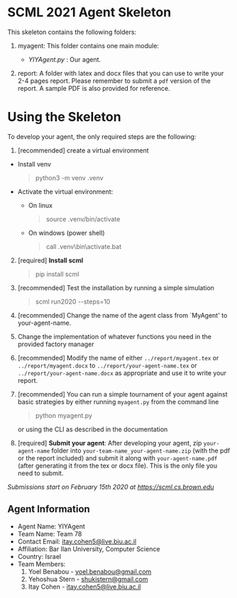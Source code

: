 SCML 2021 Agent Skeleton
========================

This skeleton contains the following folders:

1. myagent: This folder contains one main module: 
   - *YIYAgent.py* : Our agent.
  
2. report: A folder with latex and docx files that you can use to write 
   your 2-4 pages report. Please remember to submit a `pdf` version of the 
   report. A sample PDF is also provided for reference.

Using the Skeleton
==================

To develop your agent, the only required steps are the following:

1. [recommended] create a virtual environment
  - Install venv

    > python3 -m venv .venv
  
  - Activate the virtual environment:
  
    - On linux  

      > source .venv/bin/activate
  
    - On windows (power shell)  

      > call .venv\bin\activate.bat

2. [required] **Install scml**  
    > pip install scml

3. [recommended] Test the installation by running a simple simulation  
    > scml run2020 --steps=10

4. [recommended] Change the name of the agent class from `MyAgent' to 
   your-agent-name.
5. Change the implementation of whatever functions you need in the provided 
   factory manager
6. [recommended] Modify the name of either ``../report/myagent.tex`` or 
   ``../report/myagent.docx`` to ``../report/your-agent-name.tex`` or 
   ``../report/your-agent-name.docx`` as appropriate and use it to write your
   report.
7. [recommended] You can run a simple tournament of your agent against basic
   strategies by either running ``myagent.py`` from the command line   
    > python myagent.py

   or using the CLI as described in the documentation
8. [required] **Submit your agent**: After developing your agent, 
  zip ``your-agent-name`` folder into ``your-team-name_your-agent-name.zip`` 
  (with the pdf or the report included)  and submit it along with 
  ``your-agent-name.pdf`` (after generating it from the tex or docx file). 
  This is the only file you need to submit. 

*Submissions start on February 15th 2020 at https://scml.cs.brown.edu*
  
Agent Information
-----------------

  - Agent Name: YIYAgent
  - Team Name: Team 78
  - Contact Email: itay.cohen5@live.biu.ac.il
  - Affiliation: Bar Ilan University, Computer Science
  - Country: Israel
  - Team Members:
    1. Yoel Benabou - yoel.benabou@gmail.com
    2. Yehoshua Stern - shukistern@gmail.com
    3. Itay Cohen - itay.cohen5@live.biu.ac.il
